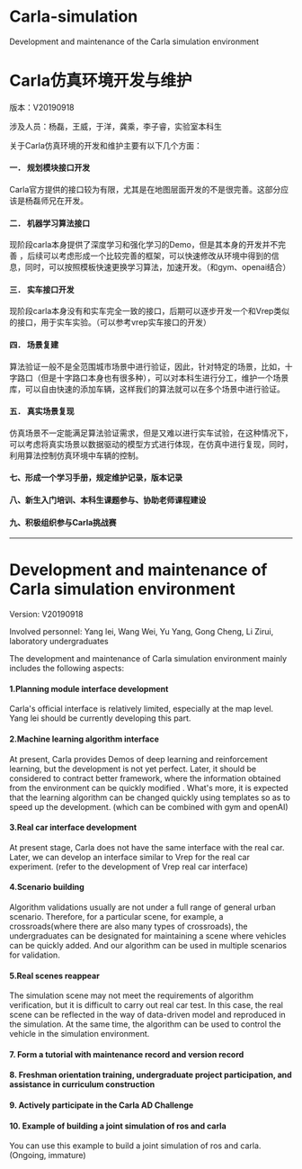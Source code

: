 # Carla-simulation
Development and maintenance of the Carla simulation environment
# **Carla仿真环境开发与维护**

版本：V20190918

涉及人员：杨磊，王威，于洋，龚乘，李子睿，实验室本科生

关于Carla仿真环境的开发和维护主要有以下几个方面：

#### 一． 规划模块接口开发

Carla官方提供的接口较为有限，尤其是在地图层面开发的不是很完善。这部分应该是杨磊师兄在开发。

#### 二． 机器学习算法接口

现阶段carla本身提供了深度学习和强化学习的Demo，但是其本身的开发并不完善 ，后续可以考虑形成一个比较完善的框架，可以快速修改从环境中得到的信息，同时，可以按照模板快速更换学习算法，加速开发。（和gym、openai结合）

#### 三． 实车接口开发

现阶段carla本身没有和实车完全一致的接口，后期可以逐步开发一个和Vrep类似的接口，用于实车实验。（可以参考vrep实车接口的开发）

#### 四． 场景复建

算法验证一般不是全范围城市场景中进行验证，因此，针对特定的场景，比如，十字路口（但是十字路口本身也有很多种），可以对本科生进行分工，维护一个场景库，可以自由快速的添加车辆，这样我们的算法就可以在多个场景中进行验证。

#### 五． 真实场景复现

仿真场景不一定能满足算法验证需求，但是又难以进行实车试验，在这种情况下，可以考虑将真实场景以数据驱动的模型方式进行体现，在仿真中进行复现，同时，利用算法控制仿真环境中车辆的控制。

#### 七、形成一个学习手册，规定维护记录，版本记录

#### 八、新生入门培训、本科生课题参与、协助老师课程建设

#### 九、积极组织参与Carla挑战赛

------



# Development and maintenance of Carla simulation environment

Version: V20190918

Involved personnel: Yang lei, Wang Wei, Yu Yang, Gong Cheng, Li Zirui, laboratory undergraduates

The development and maintenance of Carla simulation environment mainly includes the following aspects:

#### 1.Planning module interface development

Carla's official interface is relatively limited, especially at the map level. Yang lei should be currently developing this part.

#### 2.Machine learning algorithm interface

At present, Carla provides Demos of deep learning and reinforcement learning, but the development is not yet perfect. Later, it should be considered to contract better framework, where the information obtained from the environment can be quickly modified . What's more, it is expected that  the learning algorithm can be changed quickly using templates so as to speed up the development. (which can be combined with gym and openAI)

#### 3.Real car interface development

At present stage, Carla does not have the same interface with the real car. Later, we can develop an interface similar to Vrep for the real car experiment. (refer to the development of Vrep real car interface)

#### 4.Scenario building

Algorithm validations usually are not under a full range of general urban scenario. Therefore, for a particular scene, for example, a crossroads(where there are also many types of crossroads), the undergraduates can be designated for maintaining a scene where vehicles can be quickly added. And our algorithm can be used in multiple scenarios for validation.

#### 5.Real scenes reappear

The simulation scene may not meet the requirements of algorithm verification, but it is difficult to carry out real car test. In this case, the real scene can be reflected in the way of data-driven model and reproduced in the simulation. At the same time, the algorithm can be used to control the vehicle in the simulation environment.

#### 7. Form a tutorial with maintenance record and version record

#### 8. Freshman orientation training, undergraduate project participation, and assistance in curriculum construction

#### 9. Actively participate in the Carla AD Challenge

#### 10. Example of building a joint simulation of ros and carla
You can use this example to build a joint simulation of ros and carla.(Ongoing, immature)
